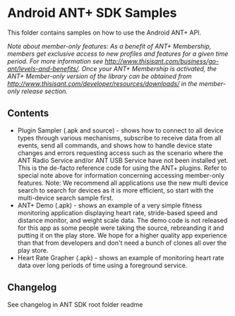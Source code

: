 # Android ANT+ SDK Samples
This folder contains samples on how to use the Android ANT+ API.

<i>Note about member-only features: As a benefit of ANT+ Membership, members get exclusive access to new profiles and features for a given time period. For more information see http://www.thisisant.com/business/go-ant/levels-and-benefits/. Once your ANT+ Membership is activated, the ANT+ Member-only version of the library can be obtained from http://www.thisisant.com/developer/resources/downloads/ in the member-only release section. </i>

## Contents
* Plugin Sampler (.apk and source) - shows how to connect to all device types through various mechanisms, subscribe to receive data from all events, send all commands, and shows how to handle device state changes and errors requesting access such as the scenario where the ANT Radio Service and/or ANT USB Service have not been installed yet. This is the de-facto reference code for using the ANT+ plugins. Refer to special note above for information concerning accessing member-only features. Note: We recommend all applications use the new multi device search to search for devices as it is more efficient, so start with the multi-device search sample first.
* ANT+ Demo (.apk) - shows an example of a very simple fitness monitoring application displaying heart rate, stride-based speed and distance monitor, and weight scale data. The demo code is not released for this app as some people were taking the source, rebreanding it and putting it on the play store. We hope for a higher quality app experience than that from developers and don't need a bunch of clones all over the play store.
* Heart Rate Grapher (.apk) - shows an example of monitoring heart rate data over long periods of time using a foreground service.

## Changelog
See changelog in ANT SDK root folder readme